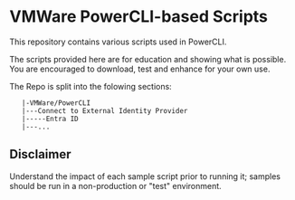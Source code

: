 # VMWare PowerCLI-based Scripts
This repository contains various scripts used in PowerCLI.

The scripts provided here are for education and showing what is possible. You are encouraged to download, test and enhance for your own use.

The Repo is split into the folowing sections:

```
   |-VMWare/PowerCLI
   |---Connect to External Identity Provider
   |-----Entra ID
   |---...
   ```
## Disclaimer
Understand the impact of each sample script prior to running it; samples should be run in a non-production or "test" environment.
